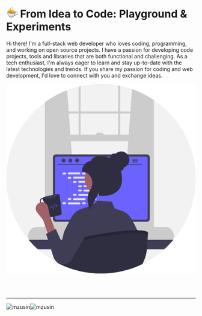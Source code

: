 
# <img src="https://github.com/mzusin/mzusin/blob/main/hot-coffee.gif?raw=true" width="30"/> From Idea to Code: Playground & Experiments

Hi there! I'm a full-stack web developer who loves coding, programming, and working on open source projects. I have a passion for developing code projects, tools and libraries that are both functional and challenging. As a tech enthusiast, I'm always eager to learn and stay up-to-date with the latest technologies and trends. If you share my passion for coding and web development, I'd love to connect with you and exchange ideas.

![mzusin](https://github.com/mzusin/mzusin/blob/main/programmer.png?raw=true)

<br /><br />
<hr />

<p>
    <img align="left" src="https://github-readme-stats.vercel.app/api?username=mzusin&show_icons=true&theme=gotham" alt="mzusin" />
</p>

<p>
  <img align="left" src="https://github-readme-streak-stats.herokuapp.com/?user=mzusin&" alt="mzusin" />
</p>
